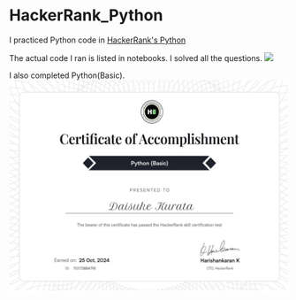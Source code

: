 # HackerRank_Python

I practiced Python code in [HackerRank's Python](https://www.hackerrank.com/domains/python)

The actual code I ran is listed in notebooks.
I solved all the questions.
<img src='img/python_basic.jpg'>

I also completed Python(Basic).
<img src='img/python_basic certificate.jpg'>
